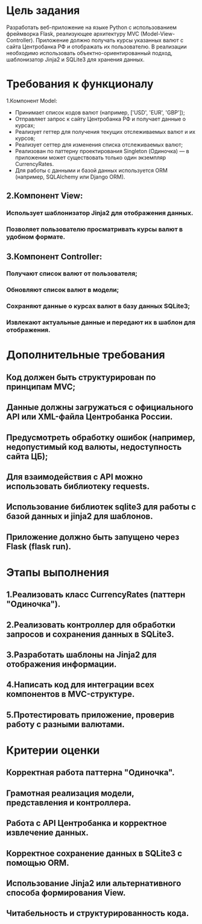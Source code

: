 # Цель задания
Разработать веб-приложение на языке Python с использованием фреймворка Flask, реализующее архитектуру MVC (Model-View-Controller). Приложение должно получать курсы указанных валют с сайта Центробанка РФ и отображать их пользователю. В реализации необходимо использовать объектно-ориентированный подход, шаблонизатор Jinja2 и SQLite3 для хранения данных.

# Требования к функционалу
1.Компонент Model:
- Принимает список кодов валют (например, ['USD', 'EUR', 'GBP']);
- Отправляет запрос к сайту Центробанка РФ и получает данные о курсах;
- Реализует геттер для получения текущих отслеживаемых валют и их курсов;
- Реализует сеттер для изменения списка отслеживаемых валют;
- Реализован по паттерну проектирования Singleton (Одиночка) — в приложении может существовать только один экземпляр CurrencyRates.
- Для работы с данными и базой данных используется ORM (например, SQLAlchemy или Django ORM).  

## 2.Компонент View:
### Использует шаблонизатор Jinja2 для отображения данных.
### Позволяет пользователю просматривать курсы валют в удобном формате.

## 3.Компонент Controller:
### Получают список валют от пользователя;
### Обновляют список валют в модели;
### Сохраняют данные о курсах валют в базу данных SQLite3;
### Извлекают актуальные данные и передают их в шаблон для отображения.

# Дополнительные требования
## Код должен быть структурирован по принципам MVC;
## Данные должны загружаться с официального API или XML-файла Центробанка России.
## Предусмотреть обработку ошибок (например, недопустимый код валюты, недоступность сайта ЦБ);
## Для взаимодействия с API можно использовать библиотеку requests.
## Использование библиотек sqlite3 для работы с базой данных и jinja2 для шаблонов.
## Приложение должно быть запущено через Flask (flask run).

# Этапы выполнения
## 1.Реализовать класс CurrencyRates (паттерн "Одиночка").
## 2.Реализовать контроллер для обработки запросов и сохранения данных в SQLite3.
## 3.Разработать шаблоны на Jinja2 для отображения информации.
## 4.Написать код для интеграции всех компонентов в MVC-структуре.
## 5.Протестировать приложение, проверив работу с разными валютами.

# Критерии оценки
## Корректная работа паттерна "Одиночка".
## Грамотная реализация модели, представления и контроллера.
## Работа с API Центробанка и корректное извлечение данных.
## Корректное сохранение данных в SQLite3 с помощью ORM.
## Использование Jinja2 или альтернативного способа формирования View.
## Читабельность и структурированность кода.
